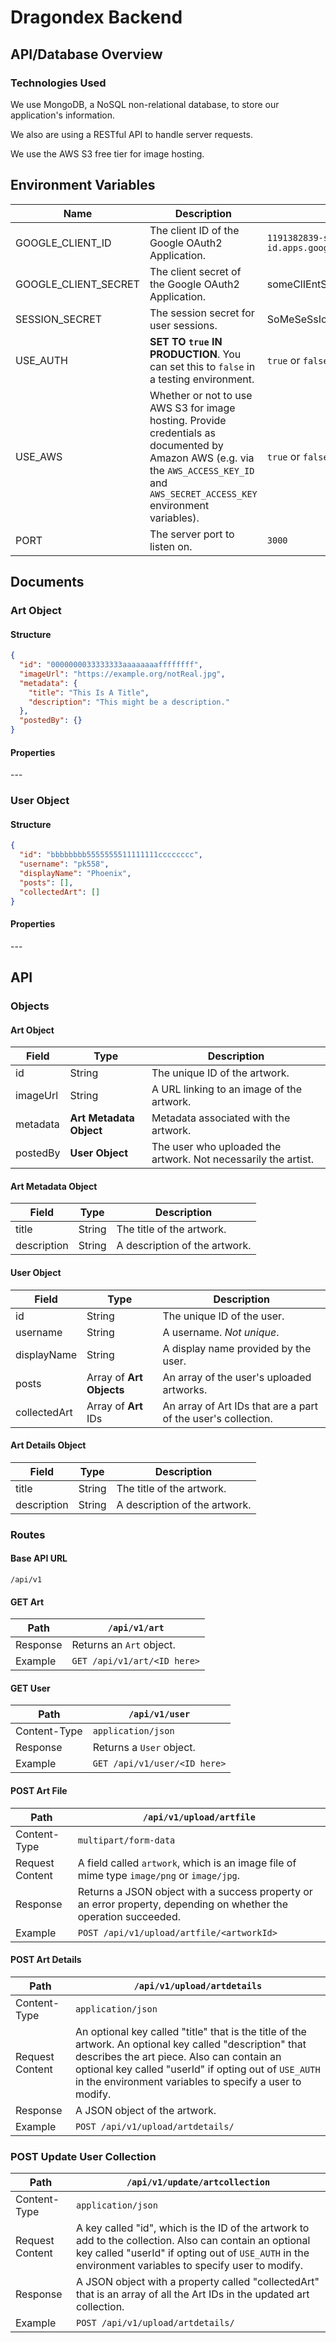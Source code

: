 # Dragondex Backend

## API/Database Overview

### Technologies Used

We use MongoDB, a NoSQL non-relational database, to store our application's information.

We also are using a RESTful API to handle server requests.

We use the AWS S3 free tier for image hosting.

## Environment Variables

| Name | Description | Example |
| ---- | ----------- | ------- |
| GOOGLE_CLIENT_ID | The client ID of the Google OAuth2 Application. | `1191382839-some-client-id.apps.googleusercontent.com` |
| GOOGLE_CLIENT_SECRET | The client secret of the Google OAuth2 Application. | someClIEntSecrET12345 |
| SESSION_SECRET | The session secret for user sessions. | SoMeSeSsIoNsEcREtT&78965&*^87 |
| USE_AUTH | **SET TO `true` IN PRODUCTION**. You can set this to `false` in a testing environment. | `true` or `false` |
| USE_AWS | Whether or not to use AWS S3 for image hosting. Provide credentials as documented by Amazon AWS (e.g. via the `AWS_ACCESS_KEY_ID` and `AWS_SECRET_ACCESS_KEY` environment variables). | `true` or `false` |
| PORT | The server port to listen on. | `3000` |

## Documents

### Art Object

#### Structure

```json
{
  "id": "0000000033333333aaaaaaaaffffffff",
  "imageUrl": "https://example.org/notReal.jpg",
  "metadata": {
    "title": "This Is A Title",
    "description": "This might be a description."
  },
  "postedBy": {}
}
```

#### Properties

\---

### User Object

#### Structure

```json
{
  "id": "bbbbbbbb5555555511111111cccccccc",
  "username": "pk558",
  "displayName": "Phoenix",
  "posts": [],
  "collectedArt": []
}
```

#### Properties

\---

## API

### Objects

#### Art Object

| Field     | Type      | Description                      |
| --------- | --------- | -------------------------------- |
| id        | String    | The unique ID of the artwork.    |
| imageUrl  | String    | A URL linking to an image of the artwork. |
| metadata  | **Art Metadata Object** | Metadata associated with the artwork. |
| postedBy | **User Object** | The user who uploaded the artwork. Not necessarily the artist. |

#### Art Metadata Object

| Field     | Type      | Description                      |
| --------- | --------- | -------------------------------- |
| title     | String    | The title of the artwork.        |
| description | String  | A description of the artwork.    |

#### User Object

| Field     | Type      | Description                      |
| --------- | --------- | -------------------------------- |
| id        | String    | The unique ID of the user.       |
| username  | String    | A username. *Not unique*.        |
| displayName | String  | A display name provided by the user. |
| posts     | Array of **Art Objects** | An array of the user's uploaded artworks. |
| collectedArt | Array of **Art** IDs | An array of Art IDs that are a part of the user's collection. |

#### Art Details Object

| Field     | Type      | Description                      |
| --------- | --------- | -------------------------------- |
| title       | String    | The title of the artwork.      |
| description | String    | A description of the artwork.  |

### Routes

#### Base API URL

```
/api/v1
```

#### GET Art
| Path        | `/api/v1/art`                              |
| ----------- | ------------------------------------------ |
| Response    | Returns an `Art` object.                   |
| Example     | `GET /api/v1/art/<ID here>`                |

#### GET User
| Path        | `/api/v1/user`                             |
| ----------- | ------------------------------------------ |
| Content-Type | `application/json`                        |
| Response    | Returns a `User` object.                   |
| Example     | `GET /api/v1/user/<ID here>`               |

#### POST Art File
| Path        | `/api/v1/upload/artfile`                   |
| ----------- | ------------------------------------------ |
| Content-Type | `multipart/form-data`                     |
| Request Content | A field called `artwork`, which is an image file of mime type `image/png` or `image/jpg`. |
| Response    | Returns a JSON object with a success property or an error property, depending on whether the operation succeeded. |
| Example     | `POST /api/v1/upload/artfile/<artworkId>` |

#### POST Art Details

| Path        | `/api/v1/upload/artdetails`                |
| ----------- | ------------------------------------------ |
| Content-Type | `application/json`                        |
| Request Content | An optional key called "title" that is the title of the artwork. An optional key called "description" that describes the art piece. Also can contain an optional key called "userId" if opting out of `USE_AUTH` in the environment variables to specify a user to modify. |
| Response    | A JSON object of the artwork.              |
| Example     | `POST /api/v1/upload/artdetails/`          |

### POST Update User Collection

| Path        | `/api/v1/update/artcollection`             |
| ----------- | ------------------------------------------ |
| Content-Type | `application/json`                        |
| Request Content | A key called "id", which is the ID of the artwork to add to the collection. Also can contain an optional key called "userId" if opting out of `USE_AUTH` in the environment variables to specify user to modify. |
| Response    | A JSON object with a property called "collectedArt" that is an array of all the Art IDs in the updated art collection. |
| Example     | `POST /api/v1/upload/artdetails/`          |
